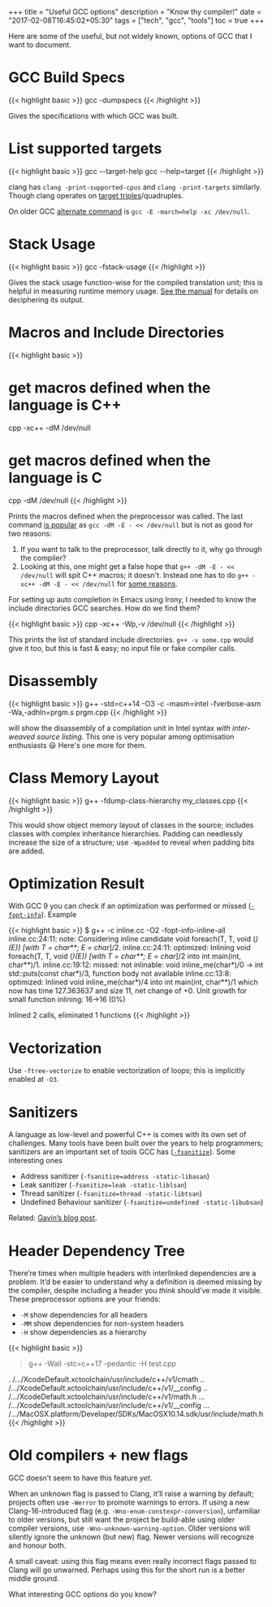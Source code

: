 +++
title = "Useful GCC options"
description = "Know thy compiler!"
date = "2017-02-08T16:45:02+05:30"
tags = ["tech", "gcc", "tools"]
toc = true
+++

Here are some of the useful, but not widely known, options of GCC that I want to document.

# GCC Build Specs

{{< highlight basic >}}
gcc -dumpspecs
{{< /highlight >}}

Gives the specifications with which GCC was built.

# List supported targets

{{< highlight basic >}}
gcc --target-help
gcc --help=target
{{< /highlight >}}

clang has `clang -print-supported-cpus` and `clang -print-targets` similarly.  Though clang operates on [target triples][]/quadruples.

On older GCC [alternate command][old-gcc-march] is `gcc -E -march=help -xc /dev/null`.

[target triples]: https://wiki.osdev.org/Target_Triplet
[old-gcc-march]: https://stackoverflow.com/q/47299458/183120

# Stack Usage

{{< highlight basic >}}
gcc -fstack-usage
{{< /highlight >}}

Gives the stack usage function-wise for the compiled translation unit; this is helpful in measuring runtime memory usage.  [See the manual][stack_usage] for details on deciphering its output.

# Macros and Include Directories

{{< highlight basic >}}
# get macros defined when the language is C++
cpp -xc++ -dM /dev/null

# get macros defined when the language is C
cpp -dM /dev/null
{{< /highlight >}}

[stack_usage]: https://gcc.gnu.org/onlinedocs/gcc/Developer-Options.html#index-fstack-usage

Prints the macros defined when the preprocessor was called.  The last command [is popular][macro_SO_question] as `gcc -dM -E - << /dev/null` but is not as good for two reasons:

1. If you want to talk to the preprocessor, talk directly to it, why go through the compiler?
2. Looking at this, one might get a false hope that `g++ -dM -E - << /dev/null` will spit C++ macros; it doesn't.  Instead one has to do `g++ -xc++ -dM -E - << /dev/null` for [some reasons][macro_g++].

[macro_SO_question]: http://stackoverflow.com/a/2224357/183120
[macro_g++]: http://stackoverflow.com/a/27980787/183120

For setting up auto completion in Emacs using Irony, I needed to know the include directories GCC searches.  How do we find them?

{{< highlight basic >}}
cpp -xc++ -Wp,-v /dev/null
{{< /highlight >}}

This prints the list of standard include directories.  `g++ -v some.cpp` would give it too, but this is fast & easy; no input file or fake compiler calls.

# Disassembly

{{< highlight basic >}}
g++ -std=c++14 -O3 -c -masm=intel -fverbose-asm -Wa,-adhln=prgm.s prgm.cpp
{{< /highlight >}}

will show the disassembly of a compilation unit in Intel syntax *with inter-weaved source listing*.  This one is very popular among optimisation enthusiasts 😃  Here's one more for them.

# Class Memory Layout

{{< highlight basic >}}
g++ -fdump-class-hierarchy my_classes.cpp
{{< /highlight >}}

This would show object memory layout of classes in the source; includes classes with complex inheritance hierarchies.  Padding can needlessly increase the size of a structure; use `-Wpadded` to reveal when padding bits are added.

# Optimization Result

With GCC 9 you can check if an optimization was performed or missed ([`-fopt-info`][opt-info]). Example

{{< highlight basic >}}
$ g++ -c inline.cc -O2 -fopt-info-inline-all
inline.cc:24:11: note: Considering inline candidate void foreach(T, T, void (*)(E)) [with T = char**; E = char*]/2.
inline.cc:24:11: optimized:  Inlining void foreach(T, T, void (*)(E)) [with T = char**; E = char*]/2 into int main(int, char**)/1.
inline.cc:19:12: missed:   not inlinable: void inline_me(char*)/0 -> int std::puts(const char*)/3, function body not available
inline.cc:13:8: optimized:  Inlined void inline_me(char*)/4 into int main(int, char**)/1 which now has time 127.363637 and size 11, net change of +0.
Unit growth for small function inlining: 16->16 (0%)

Inlined 2 calls, eliminated 1 functions
{{< /highlight >}}

[opt-info]: https://gcc.gnu.org/onlinedocs/gcc-9.1.0/gcc/Developer-Options.html#index-fopt-info

# Vectorization

Use `-ftree-vectorize` to enable vectorization of loops; this is implicitly enabled at `-O3`.

# Sanitizers

A language as low-level and powerful C++ is comes with its own set of challenges.  Many tools have been built over the years to help programmers; sanitizers are an important set of tools GCC has ([`-fsanitize`][instrumentation]).  Some interesting ones

* Address sanitizer (`-fsanitize=address -static-libasan`)
* Leak sanitizer (`-fsanitize=leak -static-liblsan`)
* Thread sanitizer (`-fsanitize=thread -static-libtsan`)
* Undefined Behaviour sanitizer (`-fsanitize=undefined -static-libubsan`)

Related: [Gavin’s blog post][san-blog].

# Header Dependency Tree

There’re times when multiple headers with interlinked dependencies are a problem.  It’d be easier to understand why a definition is deemed missing by the compiler, despite including a header you _think_ should’ve made it visible.  These preprocessor options are your friends:

* `-M` show dependencies for all headers
* `-MM` show dependencies for non-system headers
* `-H` show dependencies as a hierarchy

{{< highlight basic >}}
> g++ -Wall -stc=c++17 -pedantic -H test.cpp

. /…/XcodeDefault.xctoolchain/usr/include/c++/v1/cmath
.. /…/XcodeDefault.xctoolchain/usr/include/c++/v1/__config
.. /…/XcodeDefault.xctoolchain/usr/include/c++/v1/math.h
... /…/XcodeDefault.xctoolchain/usr/include/c++/v1/__config
... /…/MacOSX.platform/Developer/SDKs/MacOSX10.14.sdk/usr/include/math.h
{{< /highlight >}}

# Old compilers + new flags

GCC doesn’t seem to have this feature _yet_.

When an unknown flag is passed to Clang, it’ll raise a warning by default; projects often use `-Werror` to promote warnings to errors.  If using a new Clang-16-introduced flag (e.g. `-Wno-enum-constexpr-conversion`), unfamiliar to older versions, but still want the project be build-able using older compiler versions, use `-Wno-unknown-warning-option`.  Older versions will silently ignore the unknown (but new) flag.  Newer versions will recognize and honour both.

A small caveat: using this flag means even really incorrect flags passed to Clang will go unwarned.  Perhaps using this for the short run is a better middle ground.


What interesting GCC options do you know?

[instrumentation]: https://gcc.gnu.org/onlinedocs/gcc/Instrumentation-Options.html
[san-blog]: https://gavinchou.github.io/experience/summary/syntax/gcc-address-sanitizer/

